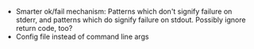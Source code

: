 * Smarter ok/fail mechanism: Patterns which don't signify failure on
  stderr, and patterns which do signify failure on stdout. Possibly
  ignore return code, too?
* Config file instead of command line args
